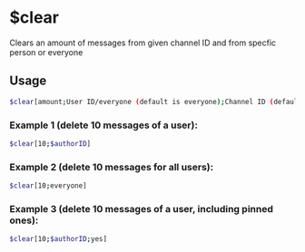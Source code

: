 # $clear

Clears an amount of messages from given channel ID and from specfic person or everyone

## Usage

```bash
$clear[amount;User ID/everyone (default is everyone);Channel ID (default $channelID);skip pinned messages (yes/no, default is no)]
```

### Example 1 (delete 10 messages of a user):
```bash
$clear[10;$authorID]
```

### Example 2 (delete 10 messages for all users):
```bash
$clear[10;everyone]
```

### Example 3 (delete 10 messages of a user, including pinned ones):
```bash
$clear[10;$authorID;yes]
```